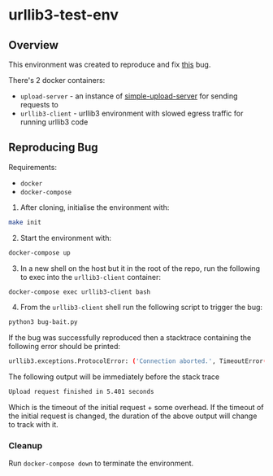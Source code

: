 # urllib3-test-env

## Overview

This environment was created to reproduce and fix [this](https://github.com/urllib3/urllib3/issues/2645) bug.

There's 2 docker containers:
- `upload-server` - an instance of [simple-upload-server](https://github.com/mayth/go-simple-upload-server) for sending requests to
- `urllib3-client` - urllib3 environment with slowed egress traffic for running urllib3 code

## Reproducing Bug

Requirements:
- `docker`
- `docker-compose`

1. After cloning, initialise the environment with:
```bash
make init
```
2. Start the environment with:
```bash
docker-compose up
```
3. In a new shell on the host but it in the root of the repo, run the following to exec into the `urllib3-client` container:
```bash
docker-compose exec urllib3-client bash
```
4. From the `urllib3-client` shell run the following script to trigger the bug:
```bash
python3 bug-bait.py
```
If the bug was successfully reproduced then a stacktrace containing the following error should be printed:
```bash
urllib3.exceptions.ProtocolError: ('Connection aborted.', TimeoutError('timed out'))
```

The following output will be immediately before the stack trace
```bash
Upload request finished in 5.401 seconds
```
Which is the timeout of the initial request + some overhead. If the timeout of the initial request is changed, the duration of the above output will change to track with it.

### Cleanup
Run `docker-compose down` to terminate the environment.
